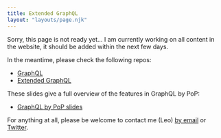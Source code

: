 ```yaml
---
title: Extended GraphQL
layout: "layouts/page.njk"
---
```


Sorry, this page is not ready yet... I am currently working on all content in the website, it should be added within the next few days.

In the meantime, please check the following repos:

- [GraphQL](https://github.com/getpop/graphql)
- [Extended GraphQL](https://github.com/getpop/api-graphql)

These slides give a full overview of the features in GraphQL by PoP:

- [GraphQL by PoP slides](https://slides.com/leoloso/graphql)

For anything at all, please be welcome to contact me (Leo) [by email](mailto:leo@getpop.org) or [Twitter](https://twitter.com/losoviz).